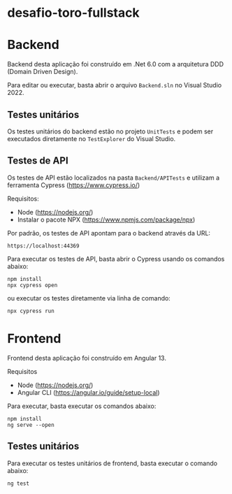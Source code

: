 # desafio-toro-fullstack

# Backend

Backend desta aplicação foi construído em .Net 6.0 com a arquitetura DDD (Domain Driven Design).

Para editar ou executar, basta abrir o arquivo `Backend.sln` no Visual Studio 2022.

## Testes unitários

Os testes unitários do backend estão no projeto `UnitTests` e podem ser executados diretamente no `TestExplorer` do Visual Studio.

## Testes de API

Os testes de API estão localizados na pasta `Backend/APITests` e utilizam a ferramenta Cypress (https://www.cypress.io/)

Requisitos: 
 - Node (https://nodejs.org/)
 - Instalar o pacote NPX (https://www.npmjs.com/package/npx)
 

Por padrão, os testes de API apontam para o backend através da URL: 
```
https://localhost:44369
```


Para executar os testes de API, basta abrir o Cypress usando os comandos abaixo:

```
npm install
npx cypress open
```

ou executar os testes diretamente via linha de comando:

```
npx cypress run
```



# Frontend

Frontend desta aplicação foi construído em Angular 13.

Requisitos
 - Node (https://nodejs.org/)
 - Angular CLI (https://angular.io/guide/setup-local)

Para executar, basta executar os comandos abaixo:

```
npm install
ng serve --open
```

## Testes unitários

Para executar os testes unitários de frontend, basta executar o comando abaixo:

```
ng test
```
